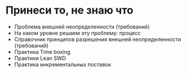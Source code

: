 Принеси то, не знаю что
=======================
- Проблема внешней неопределенности (требований)
- На каком уровне решаем эту проблему: процесс
- Справочник принципов разрешения внешней неопределенности (требований)
- Практика Time boxing
- Практики Lean SWD
- Практика инкрементальных поставок
